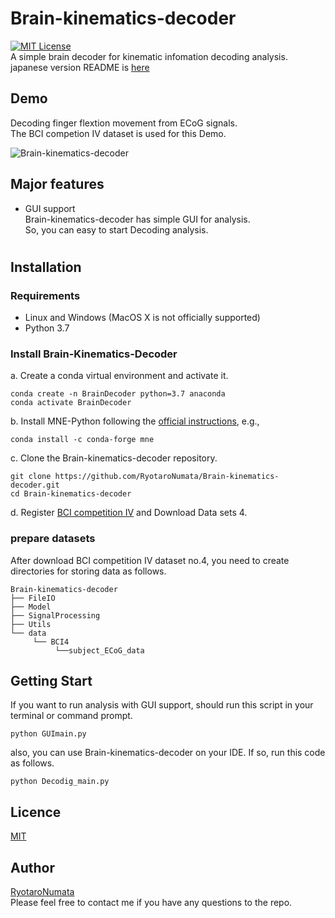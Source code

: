 # Brain-kinematics-decoder
[![MIT License](http://img.shields.io/badge/license-MIT-blue.svg?style=flat)](https://github.com/RyotaroNumata/Brain-kinematics-decoder/blob/master/LICENSE) <br>
A simple brain decoder for kinematic infomation decoding analysis.<br>
japanese version README is [here](https://github.com/RyotaroNumata/Brain-kinematics-decoder/blob/master/README_ja.md)

## Demo
Decoding finger flextion movement from ECoG signals.<br>
The BCI competion Ⅳ dataset is used for this Demo. 

![Brain-kinematics-decoder](https://user-images.githubusercontent.com/60598478/74128402-70010180-4c20-11ea-825c-846e36d016f9.gif)

## Major features
- GUI support<br>
Brain-kinematics-decoder has simple GUI for analysis.<br>
So, you can easy to start Decoding analysis.

#
## Installation
### Requirements
- Linux and Windows (MacOS X is not officially supported)
- Python 3.7

### Install Brain-Kinematics-Decoder
a. Create a conda virtual environment and activate it.

```shell
conda create -n BrainDecoder python=3.7 anaconda
conda activate BrainDecoder
```

b. Install MNE-Python following the [official instructions](https://anaconda.org/conda-forge/mne), e.g.,

```shell
conda install -c conda-forge mne
```

c. Clone the Brain-kinematics-decoder repository.

```shell
git clone https://github.com/RyotaroNumata/Brain-kinematics-decoder.git
cd Brain-kinematics-decoder
```
d. Register [BCI competition Ⅳ](http://www.bbci.de/competition/iv/) and Download Data sets 4.

### prepare datasets <br>
After download BCI competition Ⅳ dataset no.4, you need to create directories for storing data as follows.
```
Brain-kinematics-decoder
├── FileIO
├── Model
├── SignalProcessing
├── Utils
└── data
     └── BCI4
          └──subject_ECoG_data
```
## Getting Start
If you want to run analysis with GUI support, should run this script in your terminal or command prompt.
```
python GUImain.py
```
also, you can use Brain-kinematics-decoder on your IDE. If so, run this code as follows.
```
python Decodig_main.py
```

## Licence

[MIT](https://github.com/RyotaroNumata/Brain-kinematics-decoder/blob/master/LICENSE)

## Author
[RyotaroNumata](https://github.com/RyotaroNumata)<br>
Please feel free to contact me if you have any questions to the repo.